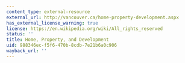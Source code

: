 ```yaml
---
content_type: external-resource
external_url: http://vancouver.ca/home-property-development.aspx
has_external_license_warning: true
license: https://en.wikipedia.org/wiki/All_rights_reserved
status: ''
title: Home, Property, and Development
uid: 988346ec-f5f6-470b-8cdb-7e21b6a0c906
wayback_url: ''
---
```

